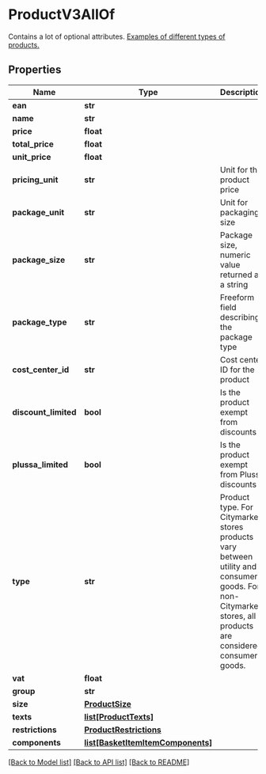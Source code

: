 # ProductV3AllOf

Contains a lot of optional attributes. [Examples of different types of products.](../docs/api#product-object-examples) 
## Properties
Name | Type | Description | Notes
------------ | ------------- | ------------- | -------------
**ean** | **str** |  | 
**name** | **str** |  | 
**price** | **float** |  | [optional] 
**total_price** | **float** |  | [optional] 
**unit_price** | **float** |  | [optional] 
**pricing_unit** | **str** | Unit for the product price | [optional] 
**package_unit** | **str** | Unit for packaging size | [optional] 
**package_size** | **str** | Package size, numeric value returned as a string | [optional] 
**package_type** | **str** | Freeform field describing the package type | [optional] 
**cost_center_id** | **str** | Cost center ID for the product | [optional] 
**discount_limited** | **bool** | Is the product exempt from discounts | [optional] 
**plussa_limited** | **bool** | Is the product exempt from Plussa discounts | [optional] 
**type** | **str** | Product type. For Citymarket stores products vary between utility and consumer goods. For non-Citymarket stores, all products are considered consumer goods.  | [optional] 
**vat** | **float** |  | [optional] 
**group** | **str** |  | [optional] 
**size** | [**ProductSize**](ProductSize.md) |  | [optional] 
**texts** | [**list[ProductTexts]**](ProductTexts.md) |  | [optional] 
**restrictions** | [**ProductRestrictions**](ProductRestrictions.md) |  | [optional] 
**components** | [**list[BasketItemItemComponents]**](BasketItemItemComponents.md) |  | [optional] 

[[Back to Model list]](../README.md#documentation-for-models) [[Back to API list]](../README.md#documentation-for-api-endpoints) [[Back to README]](../README.md)


